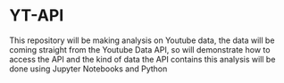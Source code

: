 # YT-API
This repository will be making analysis on Youtube data, the data will be coming straight from the Youtube Data API, so will demonstrate how to access the API and the kind of data the API contains this analysis will be done using Jupyter Notebooks and Python
